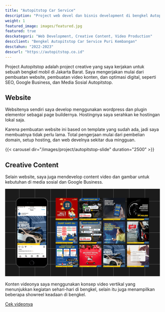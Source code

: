 ```yaml
---
title: "Autopitstop Car Service"
description: "Project web devel dan bisnis development di bengkel Autopitstop car Service Puri Kembangan Jakarta Barat"
weight: 1
featured_image: images/featured.jpg
featured: true
desckategori: "Web Development, Creative Content, Video Production"
descclient: "Bengkel Autopitstop Car Service Puri Kembangan"
desctahun: "2022-2023"
descurl: "https://autopitstop.co.id"
---
```


Project Autopitstop adalah project creative yang saya kerjakan untuk sebuah bengkel mobil di Jakarta Barat. Saya mengerjakan mulai dari pembuatan website, pembuatan video konten, dan optimasi digital, seperti SEO, Google Business, dan Media Sosial Autopitstop.

## Website

Websitenya sendiri saya develop menggunakan wordpress dan plugin elementor sebagai page buildernya. Hostingnya saya serahkan ke hostingan lokal saja.

Karena pembuatan website ini based on template yang sudah ada, jadi saya membuatnya tidak perlu lama. Total pengerjaan mulai dari pembelian domain, setup hosting, dan web develnya sekitar dua mingguan.

{{< carousel dir="/images/project/autopitstop-slide" duration="2500" >}}

## Creative Content

Selain website, saya juga mendevelop content video dan gambar untuk kebutuhan di media sosial dan Google Business.

![Media Sosial Autopitstop](images/2.jpg)

Konten videonya saya menggunakan konsep video vertikal yang menunjukkan kegiatan sehari-hari di bengkel, selain itu juga menampilkan beberapa showreel keadaan di bengkel.

[Cek videonya](https://www.tiktok.com/@autopitstop.id/) 